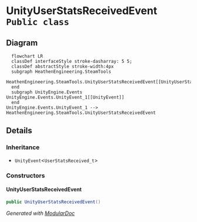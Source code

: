 # UnityUserStatsReceivedEvent `Public class`

## Diagram
```mermaid
  flowchart LR
  classDef interfaceStyle stroke-dasharray: 5 5;
  classDef abstractStyle stroke-width:4px
  subgraph HeathenEngineering.SteamTools
  HeathenEngineering.SteamTools.UnityUserStatsReceivedEvent[[UnityUserStatsReceivedEvent]]
  end
  subgraph UnityEngine.Events
UnityEngine.Events.UnityEvent_1[[UnityEvent]]
  end
UnityEngine.Events.UnityEvent_1 --> HeathenEngineering.SteamTools.UnityUserStatsReceivedEvent
```

## Details
### Inheritance
 - `UnityEvent`&lt;`UserStatsReceived_t`&gt;

### Constructors
#### UnityUserStatsReceivedEvent
```csharp
public UnityUserStatsReceivedEvent()
```

*Generated with* [*ModularDoc*](https://github.com/hailstorm75/ModularDoc)
